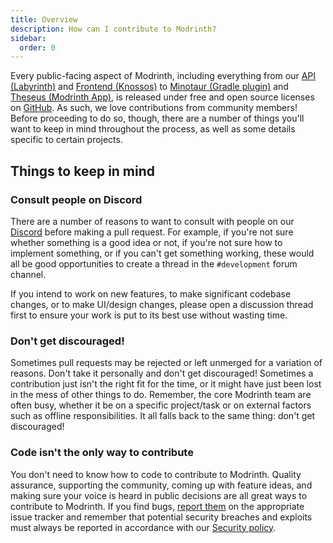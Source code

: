 ```yaml
---
title: Overview
description: How can I contribute to Modrinth?
sidebar:
  order: 0
---
```


Every public-facing aspect of Modrinth, including everything from our [API (Labyrinth)](https://github.com/modrinth/code/tree/main/apps/labrinth) and [Frontend (Knossos)](https://github.com/modrinth/code/tree/main/apps/frontend) to [Minotaur (Gradle plugin)](https://github.com/modrinth/minotaur) and [Theseus (Modrinth App)](https://github.com/modrinth/theseus), is released under free and open source licenses on [GitHub](https://github.com/modrinth). As such, we love contributions from community members! Before proceeding to do so, though, there are a number of things you'll want to keep in mind throughout the process, as well as some details specific to certain projects.

## Things to keep in mind

### Consult people on Discord

There are a number of reasons to want to consult with people on our [Discord](https://discord.modrinth.com) before making a pull request. For example, if you're not sure whether something is a good idea or not, if you're not sure how to implement something, or if you can't get something working, these would all be good opportunities to create a thread in the `#development` forum channel.

If you intend to work on new features, to make significant codebase changes, or to make UI/design changes, please open a discussion thread first to ensure your work is put to its best use without wasting time.

### Don't get discouraged!

Sometimes pull requests may be rejected or left unmerged for a variation of reasons. Don't take it personally and don't get discouraged! Sometimes a contribution just isn't the right fit for the time, or it might have just been lost in the mess of other things to do. Remember, the core Modrinth team are often busy, whether it be on a specific project/task or on external factors such as offline responsibilities. It all falls back to the same thing: don't get discouraged!

### Code isn't the only way to contribute

You don't need to know how to code to contribute to Modrinth. Quality assurance, supporting the community, coming up with feature ideas, and making sure your voice is heard in public decisions are all great ways to contribute to Modrinth. If you find bugs, [report them](https://github.com/modrinth/code/issues) on the appropriate issue tracker and remember that potential security breaches and exploits must always be reported in accordance with our [Security policy](https://modrinth.com/legal/security).
